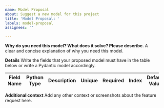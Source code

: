 ```yaml
---
name: Model Proposal
about: Suggest a new model for this project
title: 'Model Proposal: '
labels: model-proposal
assignees: ''

---
```


**Why do you need this model? What does it solve? Please describe.**
A clear and concise explanation of why you need this model.

**Details**
Write the fields that your proposed model must have in the table below or write a Pydantic model accordingly.

| Field Name | Python Type | Description | Unique | Required | Index | Default Value |
| ---------- | ----------- | ----------- | ------ | -------- | ----- | ------------- |

**Additional context**
Add any other context or screenshots about the feature request here.
